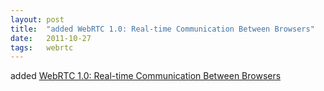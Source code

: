 ```yaml
---
layout: post
title:  "added WebRTC 1.0: Real-time Communication Between Browsers"
date:   2011-10-27
tags:   webrtc
---
```


added [WebRTC 1.0: Real-time Communication Between Browsers](/spec/webrtc)

